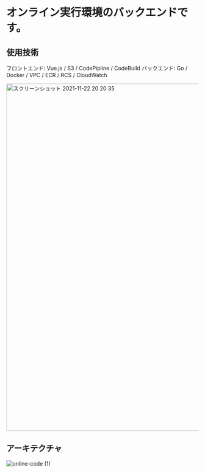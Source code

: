 # オンライン実行環境のバックエンドです。

## 使用技術

フロントエンド: Vue.js / S3 / CodePipline / CodeBuild
バックエンド: Go / Docker / VPC / ECR / RCS / CloudWatch

<img width="908" alt="スクリーンショット 2021-11-22 20 20 35" src="https://user-images.githubusercontent.com/73768462/142853210-00cb0479-43d9-4233-acd7-2ee723cbb855.png">

## アーキテクチャ

![online-code (1)](https://user-images.githubusercontent.com/73768462/145534186-23c2e36f-86f4-4c83-8cb2-78f171461dd0.png)
